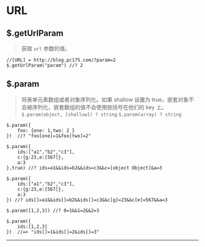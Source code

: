 # URL

## $.getUrlParam

> 获取 `url` 参数的值。

```
//[URL] = http://blog.pc175.com/?param=2
$.getUrlParam("param") //? 2 
```

## $.param

> 将表单元素数组或者对象序列化。如果 shallow 设置为 true，嵌套对象不会被序列化，嵌套数组的值不会使用放括号在他们的 key 上。
> `$.param(object, [shallow]) ? string`
> `$.param(array) ? string`

```
$.param({
    foo: {one: 1,two: 2 }
})  //? "foo[one]=1&foo[two]=2"

$.param({
    ids:["a1","b2","c3"],
    c:{g:23,e:[567]},
    a:3
},true) //? ids=a1&&ids=b2&&ids=c3&&c=[object Object]&a=3

$.param({
    ids:["a1","b2","c3"],
    c:{g:23,e:[567]},
    a:3
}) //? ids[]=a1&&ids[]=b2&&ids[]=c3&&c[g]=23&&c[e]=567&&a=3

$.param([1,2,3]) //? 0=1&&1=2&&2=3

$.param({
    ids:[1,2,3] 
})  //=> "ids[]=1&ids[]=2&ids[]=3" 
```

* * *